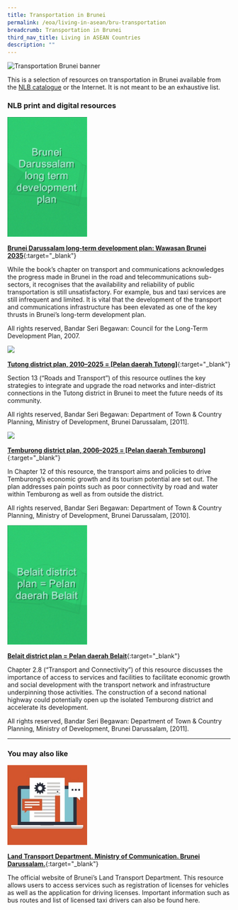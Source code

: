 ```yaml
---
title: Transportation in Brunei
permalink: /eoa/living-in-asean/bru-transportation
breadcrumb: Transportation in Brunei
third_nav_title: Living in ASEAN Countries
description: ""
---
```




<img src="/images/asean-living/Transportation-Brunei.jpg" alt="Transportation Brunei banner" style="width:800px;" />

 This is a selection of resources on transportation in Brunei available from the [NLB catalogue](http://catalogue.nlb.gov.sg/) or the Internet. It is not meant to be an exhaustive list.

### **NLB print and digital resources**

<img src="/images/book-covers/Brunei-Darussalam-long-term-development-plan-Wawasan-Brunei-2035.png" style="width:180px;" />

[**Brunei Darussalam long-term development plan: Wawasan Brunei 2035**](http://eservice.nlb.gov.sg/item_holding.aspx?bid=13117939){:target="_blank"}

While the book’s chapter on transport and communications acknowledges the progress made in Brunei in the road and telecommunications sub-sectors, it recognises that the availability and reliability of public transportation is still unsatisfactory. For example, bus and taxi services are still infrequent and limited. It is vital that the development of the transport and communications infrastructure has been elevated as one of the key thrusts in Brunei’s long-term development plan.

All rights reserved, Bandar Seri Begawan: Council for the Long-Term Development Plan, 2007.

<img src="/images/book-covers/Tutong-district-plan-2010–2025-Pelan-daerah-Tutong.png" style="width:180px;" />

[**Tutong district plan, 2010–2025 = [Pelan daerah Tutong]**](http://eservice.nlb.gov.sg/item_holding.aspx?bid=202741404){:target="_blank"}

Section 13 (“Roads and Transport”) of this resource outlines the key strategies to integrate and upgrade the road networks and inter-district connections in the Tutong district in Brunei to meet the future needs of its community.

All rights reserved, Bandar Seri Begawan: Department of Town & Country Planning, Ministry of Development, Brunei Darussalam, [2011].

<img src="/images/book-covers/Temburong-district-plan-2006–2025-Pelan-daerah-Temburong.png" style="width:180px;" />

[**Temburong district plan, 2006–2025 = [Pelan daerah Temburong]**](http://eservice.nlb.gov.sg/item_holding.aspx?bid=202707587){:target="_blank"}

In Chapter 12 of this resource, the transport aims and policies to drive Temburong’s economic growth and its tourism potential are set out. The plan addresses pain points such as poor connectivity by road and water within Temburong as well as from outside the district.

All rights reserved, Bandar Seri Begawan: Department of Town & Country Planning, Ministry of Development, Brunei Darussalam, [2010].

<img src="/images/book-covers/Belait-district-plan-Pelan-daerah-Belait.png" style="width:180px;" />

[**Belait district plan = Pelan daerah Belait**](http://eservice.nlb.gov.sg/item_holding.aspx?bid=202741140){:target="_blank"}

Chapter 2.8 (“Transport and Connectivity”) of this resource discusses the importance of access to services and facilities to facilitate economic growth and social development with the transport network and infrastructure underpinning those activities. The construction of a second national highway could potentially open up the isolated Temburong district and accelerate its development.

All rights reserved, Bandar Seri Begawan: Department of Town & Country Planning, Ministry of Development, Brunei Darussalam, [2011].

---

### **You may also like**

<img src="/images/resources/Article 4.jpg" style="width:180px;" />

[**Land Transport Department. Ministry of Communication. Brunei Darussalam.**](http://mincom.gov.bn/ltd/Theme/Home.aspx){:target="_blank"}

The official website of Brunei’s Land Transport Department. This resource allows users to access services such as registration of licenses for vehicles as well as the application for driving licenses. Important information such as bus routes and list of licensed taxi drivers can also be found here.